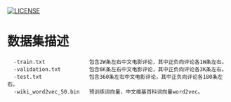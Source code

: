 [![LICENSE](https://img.shields.io/badge/license-Anti%20996-blue.svg)](https://github.com/996icu/996.ICU/blob/master/LICENSE)
# 数据集描述
``` 
  -train.txt              包含2W条左右中文电影评论，其中正负向评论各1W条左右。
  -validation.txt         包含6K条左右中文电影评论，其中正负向评论各3K条左右。
  -test.txt               包含360条左右中文电影评论，其中正负向评论各180条左右。
  -wiki_word2vec_50.bin   预训练词向量，中文维基百科词向量word2vec。
```
